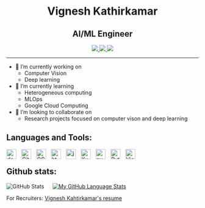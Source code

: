  # <h1 align="center"> Vignesh Kathirkamar 
 <h2 align="center">AI/ML Engineer</h2>

<p align="center">
   
   <a href="https://www.linkedin.com/in/vigneshkathirkamar/">
      <img src="https://img.shields.io/badge/LinkedIn:Vignesh Kathirkamar-informational?style=for-the-badge&labelColor=black&logo=linkedin&logoColor=0077b5&&color=0077b5"/>
  </a>
 
  <a href="mailto:vigneshkathirkamar@gmail.com">
  <img src="https://img.shields.io/badge/gmail:vigneshkathirkamar@gmail.com-informational?style=for-the-badge&labelColor=black&logoColor=d14836&logo=gmail&color=4285F4"/>
  </a>
  <a href="https://www.quora.com/profile/Vignesh-Kathirkamar">
  <img src="https://img.shields.io/badge/Quora:Vignesh Kathirkamar-informational?style=for-the-badge&labelColor=black&logoColor=d14836&logo=quora&color=b92b27"/>
  </a>
  <hr>

- 🔭 I’m currently working on 
  - Computer Vision
  - Deep learning 
- 🌱 I’m currently learning 
  - Heterogeneous computing
  - MLOps
  - Google Cloud Computing
- 👯 I’m looking to collaborate on
  - Research projects focused on computer vison and deep learning
   
<!-- - 🤔 I’m looking for help with ...
- 💬 Ask me about ...
- 📫 How to reach me: ...
- 😄 Pronouns: ...
- ⚡ Fun fact: ... -->

<h2>Languages and Tools:</h2>
<img align="left" alt="docker" width="26px" src="https://cdn.jsdelivr.net/gh/devicons/devicon/icons/docker/docker-original.svg" style="padding-right:10px;" />
<img align="left" alt="GitHub" width="26px" src="https://user-images.githubusercontent.com/3369400/139447912-e0f43f33-6d9f-45f8-be46-2df5bbc91289.png" style="padding-right:10px;" />
<img align="left" alt="GCP" width="26px" src="https://cdn.jsdelivr.net/gh/devicons/devicon/icons/googlecloud/googlecloud-original.svg" style="padding-right:10px;" />
<img align="left" alt="html5" width="26px" src="https://cdn.jsdelivr.net/gh/devicons/devicon/icons/html5/html5-original.svg" style="padding-right:10px;" />
<img align="left" alt="jupyter" width="26px" src="https://cdn.jsdelivr.net/gh/devicons/devicon/icons/jupyter/jupyter-original.svg" style="padding-right:10px;" />
<img align="left" alt="Kubernetes" width="26px" src="https://cdn.jsdelivr.net/gh/devicons/devicon/icons/kubernetes/kubernetes-plain.svg" style="padding-right:10px;" />
<img align="left" alt="pycharm" width="26px" src="https://upload.wikimedia.org/wikipedia/commons/thumb/1/1d/PyCharm_Icon.svg/512px-PyCharm_Icon.svg.png?20200803065702" style="padding-right:10px;" />
<img align="left" alt="Python" width="26px" src="https://cdn.jsdelivr.net/gh/devicons/devicon/icons/python/python-original.svg" style="padding-right:10px;" />
<img align="left" alt="Visual Studio Code" width="26px" src="https://cdn.jsdelivr.net/gh/devicons/devicon/icons/vscode/vscode-original.svg" style="padding-right:10px;" /> <br>

<h2>Github stats:</h2>
 
![GitHub Stats](https://github-readme-stats.vercel.app/api?username=vigneshkathirkamar&theme=radical) &emsp;
 [![My GitHub Language Stats](https://github-readme-stats.vercel.app/api/top-langs/?username=vigneshkathirkamar&langs_count=5&theme=tokyonight)]()
 

For Recruiters: [Vignesh Kahtirkamar's resume](https://vigneshkathirkamar.github.io/resume)
